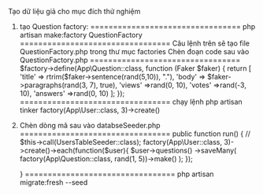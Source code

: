 Tạo dữ liệu giả cho mục đích thử nghiệm
1. tạo Question factory:
=================================
php artisan make:factory QuestionFactory
=================================
Câu lệnh trên sẽ tạo file QuestionFactory.php trong thư mục factories
Chèn đoạn code sau vào QuestionFactory.php
=================================
$factory->define(App\Question::class, function (Faker $faker) {
    return [
        'title' => rtrim($faker->sentence(rand(5,10)), "."),
        'body' => $faker->paragraphs(rand(3, 7), true),
        'views' =>rand(0, 10),
        'votes' =>rand(-3, 10),
        'answers' =>rand(0, 10)
    ];
});
=================================
chạy lệnh php artisan tinker
factory(App\User::class, 3)->create()
2. Chèn dòng mã sau vào databseSeeder.php
=================================
public function run()
    {
        // $this->call(UsersTableSeeder::class);
        factory(App\User::class, 3)->create()->each(function($user){
            $user->questions()
                    ->saveMany(
                        factory(App\Question::class, rand(1, 5))->make()
                    );
        });
        
    }
=================================
php artisan migrate:fresh --seed